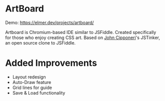 # ArtBoard

Demo: https://elmer.dev/projects/artboard/

Artboard is Chromium-based IDE similar to JSFiddle. Created specifically for those who enjoy creating CSS art. Based on [John Cipponeri](http://johncipponeri.github.io/)'s JSTinker, an open source clone to JSFiddle.

# Added Improvements
* Layout redesign
* Auto-Draw feature
* Grid lines for guide
* Save & Load functionality
